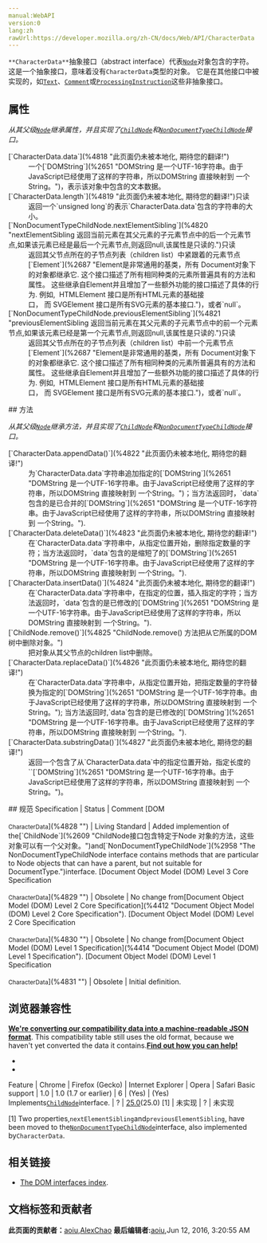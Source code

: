 ```yaml
---
manual:WebAPI
version:0
lang:zh
rawUrl:https://developer.mozilla.org/zh-CN/docs/Web/API/CharacterData
---
```






`**CharacterData**`抽象接口（abstract interface）代表[`Node`](%2954 "Node是一个接口，许多DOM类型从这个接口继承，并允许类似地处理（或测试）这些各种类型。")对象包含的字符。这是一个抽象接口，意味着没有`CharacterData`类型的对象。 它是在其他接口中被实现的，如[`Text`](%3239 "The Text interface represents the textual content of Element or Attr.  If an element has no markup within its content, it has a single child implementing Text that contains the element's text.  However, if the element contains markup, it is parsed into information items and Text nodes that form its children.")、[`Comment`](%2616 "Comment 接口代表标签（markup）之间的文本符号（textual notations）。尽管它通常不显示出来，但是在查看源码里面可以看到。在 HTML 和 XML 里，注释（Comments）为 '<!--' 和 '-->' 之间的内容。在 XML 里，字符序列 '--' 不能用于一个注释中。")或[`ProcessingInstruction`](%3022 "此页面仍未被本地化, 期待您的翻译!")这些非抽象接口。


## 属性<a name="属性"></a>


<em>从其父级[`Node`](%2954 "Node是一个接口，许多DOM类型从这个接口继承，并允许类似地处理（或测试）这些各种类型。")继承属性，并且实现了[`ChildNode`](%2609 "ChildNode接口包含特定于Node 对象的方法，这些对象可以有一个父对象。")和[`NonDocumentTypeChildNode`](%2958 "The NonDocumentTypeChildNode interface contains methods that are particular to Node objects that can have a parent, but not suitable for DocumentType.")接口。</em>

<dl><dt>[`CharacterData.data`](%4818 "此页面仍未被本地化, 期待您的翻译!")</dt><dd>一个[`DOMString`](%2651 "DOMString 是一个UTF-16字符串。由于JavaScript已经使用了这样的字符串，所以DOMString 直接映射到 一个String。")，表示该对象中包含的文本数据。</dd><dt>[`CharacterData.length`](%4819 "此页面仍未被本地化, 期待您的翻译!")只读</dt><dd>返回一个`unsigned long`的表示`CharacterData.data`包含的字符串的大小。</dd><dt>[`NonDocumentTypeChildNode.nextElementSibling`](%4820 "nextElementSibling 返回当前元素在其父元素的子元素节点中的后一个元素节点,如果该元素已经是最后一个元素节点,则返回null,该属性是只读的.")只读</dt><dd>返回其父节点所在的子节点列表（children list）中紧跟着的元素节点[`Element`](%2687 "Element是非常通用的基类，所有 Document对象下的对象都继承它. 这个接口描述了所有相同种类的元素所普遍具有的方法和属性。 这些继承自Element并且增加了一些额外功能的接口描述了具体的行为. 例如,  HTMLElement 接口是所有HTML元素的基础接口， 而 SVGElement 接口是所有SVG元素的基本接口.")，或者`null`。</dd><dt>[`NonDocumentTypeChildNode.previousElementSibling`](%4821 "previousElementSibling 返回当前元素在其父元素的子元素节点中的前一个元素节点,如果该元素已经是第一个元素节点,则返回null,该属性是只读的.")只读</dt><dd>返回其父节点所在的子节点列表（children list）中前一个元素节点[`Element`](%2687 "Element是非常通用的基类，所有 Document对象下的对象都继承它. 这个接口描述了所有相同种类的元素所普遍具有的方法和属性。 这些继承自Element并且增加了一些额外功能的接口描述了具体的行为. 例如,  HTMLElement 接口是所有HTML元素的基础接口， 而 SVGElement 接口是所有SVG元素的基本接口.")，或者`null`。</dd></dl>
## 方法<a name="Methods"></a>


<em>从其父级[`Node`](%2954 "Node是一个接口，许多DOM类型从这个接口继承，并允许类似地处理（或测试）这些各种类型。")继承方法，并且实现了[`ChildNode`](%2609 "ChildNode接口包含特定于Node 对象的方法，这些对象可以有一个父对象。")和<em>[`NonDocumentTypeChildNode`](%2958 "The NonDocumentTypeChildNode interface contains methods that are particular to Node objects that can have a parent, but not suitable for DocumentType.")接口。</em></em>

<dl><dt>[`CharacterData.appendData()`](%4822 "此页面仍未被本地化, 期待您的翻译!")</dt><dd>为`CharacterData.data`字符串追加指定的[`DOMString`](%2651 "DOMString 是一个UTF-16字符串。由于JavaScript已经使用了这样的字符串，所以DOMString 直接映射到 一个String。")；当方法返回时，`data`包含的是已合并的[`DOMString`](%2651 "DOMString 是一个UTF-16字符串。由于JavaScript已经使用了这样的字符串，所以DOMString 直接映射到 一个String。").</dd><dt>[`CharacterData.deleteData()`](%4823 "此页面仍未被本地化, 期待您的翻译!")</dt><dd>在`CharacterData.data`字符串中，从指定位置开始，删除指定数量的字符；当方法返回时，`data`包含的是缩短了的[`DOMString`](%2651 "DOMString 是一个UTF-16字符串。由于JavaScript已经使用了这样的字符串，所以DOMString 直接映射到 一个String。").</dd><dt>[`CharacterData.insertData()`](%4824 "此页面仍未被本地化, 期待您的翻译!")</dt><dd>在`CharacterData.data`字符串中，在指定的位置，插入指定的字符；当方法返回时，`data`包含的是已修改的[`DOMString`](%2651 "DOMString 是一个UTF-16字符串。由于JavaScript已经使用了这样的字符串，所以DOMString 直接映射到 一个String。").</dd><dt>[`ChildNode.remove()`](%4825 "ChildNode.remove() 方法把从它所属的DOM树中删除对象。")<i></i></dt><dd>把对象从其父节点的children list中删除。</dd><dt>[`CharacterData.replaceData()`](%4826 "此页面仍未被本地化, 期待您的翻译!")</dt><dd>在`CharacterData.data`字符串中，从指定位置开始，把指定数量的字符替换为指定的[`DOMString`](%2651 "DOMString 是一个UTF-16字符串。由于JavaScript已经使用了这样的字符串，所以DOMString 直接映射到 一个String。"); 当方法返回时,`data`包含的是已修改的[`DOMString`](%2651 "DOMString 是一个UTF-16字符串。由于JavaScript已经使用了这样的字符串，所以DOMString 直接映射到 一个String。").</dd><dt>[`CharacterData.substringData()`](%4827 "此页面仍未被本地化, 期待您的翻译!")</dt><dd>返回一个包含了从`CharacterData.data`中的指定位置开始，指定长度的``[`DOMString`](%2651 "DOMString 是一个UTF-16字符串。由于JavaScript已经使用了这样的字符串，所以DOMString 直接映射到 一个String。")。</dd></dl>
## 规范<a name="Specification"></a>
Specification | Status | Comment 
[DOM<br></br><small>CharacterData</small>](%4828 "") | Living Standard | Added implemention of the[`ChildNode`](%2609 "ChildNode接口包含特定于Node 对象的方法，这些对象可以有一个父对象。")and[`NonDocumentTypeChildNode`](%2958 "The NonDocumentTypeChildNode interface contains methods that are particular to Node objects that can have a parent, but not suitable for DocumentType.")interface. 
[Document Object Model (DOM) Level 3 Core Specification<br></br><small>CharacterData</small>](%4829 "") | Obsolete | No change from[Document Object Model (DOM) Level 2 Core Specification](%4412 "Document Object Model (DOM) Level 2 Core Specification"). 
[Document Object Model (DOM) Level 2 Core Specification<br></br><small>CharacterData</small>](%4830 "") | Obsolete | No change from[Document Object Model (DOM) Level 1 Specification](%4414 "Document Object Model (DOM) Level 1 Specification"). 
[Document Object Model (DOM) Level 1 Specification<br></br><small>CharacterData</small>](%4831 "") | Obsolete | Initial definition. 


## 浏览器兼容性<a name="浏览器兼容性"></a>


**[We&#39;re converting our compatibility data into a machine-readable JSON format](%3344 "")**. This compatibility table still uses the old format, because we haven&#39;t yet converted the data it contains.**[Find out how you can help!](%3392 "")**


* 
* 
Feature | Chrome | Firefox (Gecko) | Internet Explorer | Opera | Safari 
Basic support | 1.0 | 1.0 (1.7 or earlier) | 6 | (Yes) | (Yes) 
Implements[`ChildNode`](%2609 "ChildNode接口包含特定于Node 对象的方法，这些对象可以有一个父对象。")interface. | ? | [25.0](%3679 "Released on 2013-10-29.")(25.0) [1] | 未实现 | ? | 未实现 





[1] Two properties,`nextElementSibling`and`previousElementSibling`, have been moved to the[`NonDocumentTypeChildNode`](%2958 "The NonDocumentTypeChildNode interface contains methods that are particular to Node objects that can have a parent, but not suitable for DocumentType.")interface, also implemented by`CharacterData`.


## 相关链接<a name="相关链接"></a>

* [The DOM interfaces index](%4832 "/en-US/docs/DOM/DOM_Reference").



## 文档标签和贡献者
**此页面的贡献者：**[aoiu](%4833 ""),[AlexChao](%3728 "")
**最后编辑者:**[aoiu](%4833 ""),<time>Jun 12, 2016, 3:20:55 AM</time>


